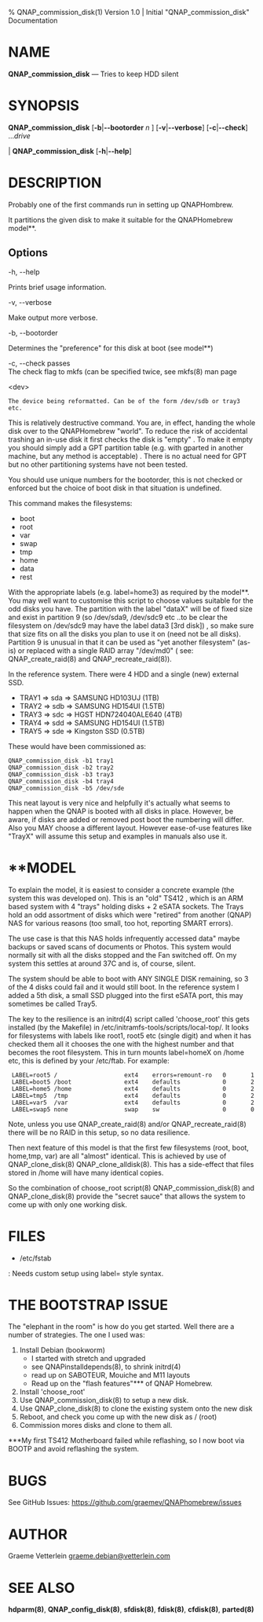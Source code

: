 % QNAP_commission_disk(1) Version 1.0 | Initial "QNAP_commission_disk" Documentation

NAME
====

**QNAP_commission_disk** — Tries to keep HDD silent

SYNOPSIS
========

 **QNAP_commission_disk** \[**-b**|**--bootorder** _n_ \] 
	\[**-v**|**--verbose**]
	\[**-c**|**--check**] ..._drive_

| **QNAP_commission_disk** \[**-h**|**--help**\]

DESCRIPTION
===========

Probably one of the first commands run in setting up QNAPHombrew.

It partitions the given disk to make it suitable for the QNAPHomebrew model**.

Options
-------

-h, --help

   Prints brief usage information.

-v, --verbose

   Make output more verbose. 

-b, --bootorder

   Determines the "preference" for this disk at boot (see model**)

-c, --check passes  
	The check flag to mkfs (can be specified twice, see mkfs(8) man page

\<dev\>

	The device being reformatted. Can be of the form /dev/sdb or tray3 etc.

This is relatively destructive command. You are, in effect, handing the whole
disk over to the QNAPHomebrew "world". To reduce the risk of accidental trashing
an in-use disk it first checks the disk is "empty" . To make it empty you should
simply add a GPT partition table (e.g. with gparted in another machine, but any
method is acceptable) . There is no actual need for GPT but no other
partitioning systems have not been tested.

You should use unique numbers for the bootorder, this is not checked or enforced
but the choice of boot disk in that situation is undefined.

This command makes the filesystems:

- boot
- root
- var
- swap
- tmp
- home
- data
- rest

With the appropriate labels (e.g. label=home3) as required by the model**. You
may well want to customise this script to choose values suitable for the odd
disks you have. The partition with the label "dataX" will be of fixed size and
exist in partition 9 (so /dev/sda9, /dev/sdc9 etc ..to be clear the filesystem on
/dev/sdc9 may have the label data3 [3rd disk]) , so make sure that size fits on
all the disks you plan to use it on (need not be all disks). Partition 9 is
unusual in that it can be used as "yet another filesystem" (as-is) or replaced
with a single RAID array "/dev/md0" ( see: QNAP\_create\_raid(8) and
QNAP\_recreate\_raid(8)).

In the reference system. There were 4 HDD and a single (new) external SSD.

- TRAY1 => sda => SAMSUNG HD103UJ      (1TB)
- TRAY2 => sdb => SAMSUNG HD154UI      (1.5TB) 
- TRAY3 => sdc => HGST HDN724040ALE640 (4TB)
- TRAY4 => sdd => SAMSUNG HD154UI      (1.5TB)
- TRAY5 => sde => Kingston SSD         (0.5TB)

These would have been commissioned as:

	QNAP_commission_disk -b1 tray1 
	QNAP_commission_disk -b2 tray2
	QNAP_commission_disk -b3 tray3
	QNAP_commission_disk -b4 tray4
	QNAP_commission_disk -b5 /dev/sde
	

This neat layout is very nice and helpfully it's actually what seems to happen
when the QNAP is booted with all disks in place. However, be aware, if disks are
added or removed post boot the numbering will differ. Also you MAY choose a
different layout. However ease-of-use features like "TrayX" will assume this
setup and examples in manuals also use it.


**MODEL
=====

To explain the model, it is easiest to consider a concrete example (the system
this was developed on). This is an "old" TS412 , which is an ARM based system
with 4 "trays" holding disks + 2 eSATA sockets. The Trays hold an odd assortment
of disks which were "retired" from another (QNAP) NAS for various reasons (too
small, too hot, reporting SMART errors).

The use case is that this NAS holds infrequently accessed data" maybe backups or
saved scans of documents or Photos. This system would normally sit with all the
disks stopped and the Fan switched off. On my system this settles at around 37C
and is, of course, silent.

The system should be able to boot with ANY SINGLE DISK remaining, so 3 of the 4
disks could fail and it would still boot. In the reference system I added a 5th
disk, a small SSD plugged into the first eSATA port, this may sometimes be
called Tray5.

The key to the resilience is an initrd(4) script called 'choose_root' this gets
installed (by the Makefile) in /etc/initramfs-tools/scripts/local-top/. It looks
for filesystems with labels like root1, root5 etc (single digit) and when it has
checked them all it chooses the one with the highest number and that becomes the
root filesystem. This in turn mounts label=homeX on /home etc, this is defined
by your /etc/ftab. For example:


	 LABEL=root5 /                   ext4    errors=remount-ro   0       1
	 LABEL=boot5 /boot               ext4    defaults            0       2
	 LABEL=home5 /home               ext4    defaults            0       2
	 LABEL=tmp5  /tmp                ext4    defaults            0       2
	 LABEL=var5  /var                ext4    defaults            0       2
	 LABEL=swap5 none                swap    sw                  0       0


Note, unless you use QNAP\_create\_raid(8) and/or QNAP\_recreate\_raid(8) there will
be no RAID in this setup, so no data resilience.

Then next feature of this model is that the first few filesystems (root, boot,
home,tmp, var) are all "almost" identical. This is achieved by use of 
QNAP\_clone\_disk(8) QNAP\_clone\_alldisk(8). This has a side-effect that files
stored in /home will have many identical copies.

So the combination of choose_root script(8) QNAP_commission_disk(8) and
QNAP_clone_disk(8) provide the "secret sauce" that allows the system to come up
with only one working disk.



FILES
=====

* /etc/fstab

:   Needs custom setup using label= style syntax.


THE BOOTSTRAP ISSUE
===================

The "elephant in the room" is how do you get started. Well there are a number
of strategies. The one I used was:

1. Install Debian (bookworm)
   - I started with stretch and upgraded
   - see QNAPinstalldepends(8), to shrink initrd(4)
   - read up on SABOTEUR, Mouiche and M11 layouts
   - Read up on the "flash features"*** of QNAP Homebrew.
2. Install 'choose_root'
3. Use QNAP\_commission\_disk(8) to setup a new disk.
4. Use QNAP\_clone\_disk(8) to clone the existing system onto the new disk
5. Reboot, and check you come up with the new disk as / (root)
6. Commission mores disks and clone to them all.


***My first TS412 Motherboard failed while reflashing, so I now boot via BOOTP
and avoid reflashing the system.

BUGS
====

See GitHub Issues: https://github.com/graemev/QNAPhomebrew/issues

AUTHOR
======

Graeme Vetterlein <graeme.debian@vetterlein.com>

SEE ALSO
========

**hdparm(8)**, **QNAP_config_disk(8)**, **sfdisk(8)**, **fdisk(8)**, **cfdisk(8)**, **parted(8)**

